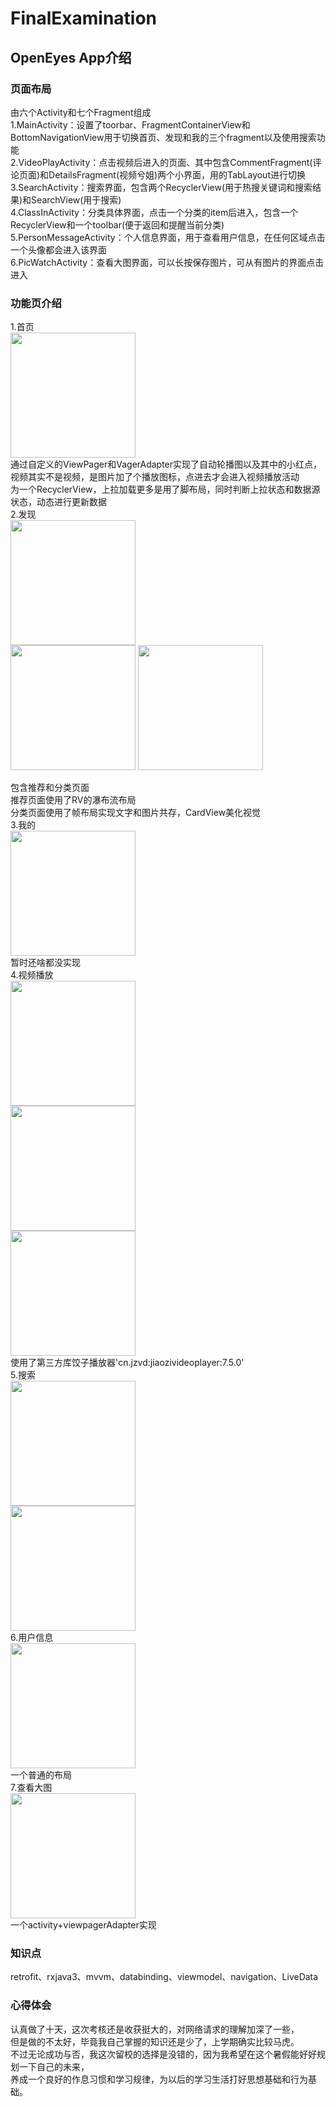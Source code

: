 # FinalExamination  
## OpenEyes App介绍  
### 页面布局  
由六个Activity和七个Fragment组成  
1.MainActivity：设置了toorbar、FragmentContainerView和BottomNavigationView用于切换首页、发现和我的三个fragment以及使用搜索功能  
2.VideoPlayActivity：点击视频后进入的页面、其中包含CommentFragment(评论页面)和DetailsFragment(视频兮姐)两个小界面，用的TabLayout进行切换  
3.SearchActivity：搜索界面，包含两个RecyclerView(用于热搜关键词和搜索结果)和SearchView(用于搜索)  
4.ClassInActivity：分类具体界面，点击一个分类的item后进入，包含一个RecyclerView和一个toolbar(便于返回和提醒当前分类)  
5.PersonMessageActivity：个人信息界面，用于查看用户信息，在任何区域点击一个头像都会进入该界面  
6.PicWatchActivity：查看大图界面，可以长按保存图片，可从有图片的界面点击进入    

### 功能页介绍  
1.首页  
<img src=https://user-images.githubusercontent.com/89245928/180635825-890137f0-9955-4f45-8340-160f1e9d5074.jpg width="200px">  
通过自定义的ViewPager和VagerAdapter实现了自动轮播图以及其中的小红点，视频其实不是视频，是图片加了个播放图标，点进去才会进入视频播放活动  
为一个RecyclerView，上拉加载更多是用了脚布局，同时判断上拉状态和数据源状态，动态进行更新数据    
2.发现  
<img src=https://user-images.githubusercontent.com/89245928/180635980-63039ce6-d8f0-44c7-8bb1-0c619e1648e8.jpg width="200px">  
<img src=https://user-images.githubusercontent.com/89245928/180635996-369ec4e8-252c-432e-baa3-422832480964.jpg width="200px">  <img src=https://user-images.githubusercontent.com/89245928/180636176-1f49ddb4-078f-4aba-9523-efe256411b53.jpg width="200px">  

包含推荐和分类页面  
推荐页面使用了RV的瀑布流布局  
分类页面使用了帧布局实现文字和图片共存，CardView美化视觉    
3.我的  
<img src=https://user-images.githubusercontent.com/89245928/180636062-b3b0cb7e-a0b5-4471-9f95-dd3fa56fcaae.jpg width="200px">   
暂时还啥都没实现    
4.视频播放  
<img src=https://user-images.githubusercontent.com/89245928/180636093-f48ddf7f-fa93-4f93-9f28-c9c90db01b6d.jpg width="200px">  
<img src=https://user-images.githubusercontent.com/89245928/180636098-c99f922c-448c-45f7-a5d0-3ff68393c2c2.jpg width="200px">  
<img src=https://user-images.githubusercontent.com/89245928/180636457-fe9e8465-500e-477e-9b38-2bba0f97f0c3.jpg width="200px">  
使用了第三方库饺子播放器'cn.jzvd:jiaozivideoplayer:7.5.0'  
5.搜索  
<img src=https://user-images.githubusercontent.com/89245928/180636142-7ced769f-8059-43ce-8f53-32cb42df38e4.jpg width="200px">  
<img src=https://user-images.githubusercontent.com/89245928/180636137-1f7a3b0f-0b2d-4f98-abf9-37f7f066d7b0.jpg width="200px">  
6.用户信息  
<img src=https://user-images.githubusercontent.com/89245928/180636160-b9466835-bdba-45ca-af16-c3563aa01d7d.jpg width="200px">  
一个普通的布局  
7.查看大图  
<img src=https://user-images.githubusercontent.com/89245928/180636188-722c0742-c038-4398-94ad-fab92b889c95.jpg width="200px">  
一个activity+viewpagerAdapter实现  
### 知识点  
retrofit、rxjava3、mvvm、databinding、viewmodel、navigation、LiveData  
### 心得体会  
认真做了十天，这次考核还是收获挺大的，对网络请求的理解加深了一些，  
但是做的不太好，毕竟我自己掌握的知识还是少了，上学期确实比较马虎。  
不过无论成功与否，我这次留校的选择是没错的，因为我希望在这个暑假能好好规划一下自己的未来，  
养成一个良好的作息习惯和学习规律，为以后的学习生活打好思想基础和行为基础。  

